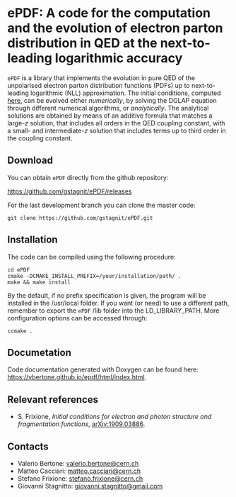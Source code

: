 # ePDF: A code for the computation and the evolution of electron parton distribution in QED at the next-to-leading logarithmic accuracy

``ePDF`` is a library that implements the evolution in pure QED of the
unpolarised electron parton distribution functions (PDFs) up to
next-to-leading logarithmic (NLL) approximation. The initial
conditions, computed [here](https://arxiv.org/pdf/1909.03886.pdf), can
be evolved either *numerically*, by solving the DGLAP equation through
different numerical algorithms, or *analytically*. The analytical
solutions are obtained by means of an additive formula that matches a
large-*z* solution, that includes all orders in the QED coupling
constant, with a small- and intermediate-*z* solution that includes
terms up to third order in the coupling constant.

## Download

You can obtain ``ePDF`` directly from the github repository:

https://github.com/gstagnit/ePDF/releases

For the last development branch you can clone the master code:

```Shell
git clone https://github.com/gstagnit/ePDF.git
```

## Installation 

The code can be compiled using the following procedure:

```Shell
cd ePDF
cmake -DCMAKE_INSTALL_PREFIX=/your/installation/path/ .
make && make install
```

By the default, if no prefix specification is given, the program will
be installed in the /usr/local folder. If you want (or need) to use a
different path, remember to export the ``ePDF`` /lib folder into the
LD_LIBRARY_PATH. More configuration options can be accessed through:

```Shell
ccmake .
```

## Documetation

Code documentation generated with Doxygen can be found here:
https://vbertone.github.io/epdf/html/index.html.

## Relevant references

- S. Frixione, *Initial conditions for electron and photon structure and fragmentation functions*, [arXiv:1909.03886](https://arxiv.org/pdf/1909.03886.pdf).

## Contacts

- Valerio Bertone: valerio.bertone@cern.ch
- Matteo Cacciari: matteo.cacciari@cern.ch
- Stefano Frixione: stefano.frixione@cern.ch
- Giovanni Stagnitto: giovanni.stagnitto@gmail.com
